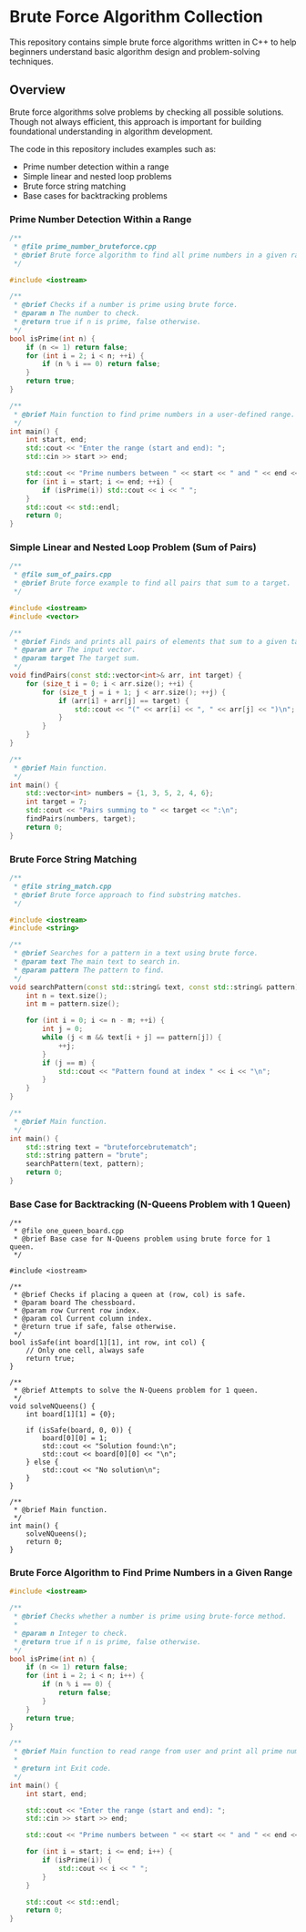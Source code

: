 # Brute Force Algorithm Collection

This repository contains simple brute force algorithms written in C++ to help beginners understand basic algorithm design and problem-solving techniques.

## Overview

Brute force algorithms solve problems by checking all possible solutions. Though not always efficient, this approach is important for building foundational understanding in algorithm development.

The code in this repository includes examples such as:
- Prime number detection within a range
- Simple linear and nested loop problems
- Brute force string matching
- Base cases for backtracking problems

### Prime Number Detection Within a Range
```cpp
/**
 * @file prime_number_bruteforce.cpp
 * @brief Brute force algorithm to find all prime numbers in a given range.
 */

#include <iostream>

/**
 * @brief Checks if a number is prime using brute force.
 * @param n The number to check.
 * @return true if n is prime, false otherwise.
 */
bool isPrime(int n) {
    if (n <= 1) return false;
    for (int i = 2; i < n; ++i) {
        if (n % i == 0) return false;
    }
    return true;
}

/**
 * @brief Main function to find prime numbers in a user-defined range.
 */
int main() {
    int start, end;
    std::cout << "Enter the range (start and end): ";
    std::cin >> start >> end;

    std::cout << "Prime numbers between " << start << " and " << end << " are: ";
    for (int i = start; i <= end; ++i) {
        if (isPrime(i)) std::cout << i << " ";
    }
    std::cout << std::endl;
    return 0;
}
```

### Simple Linear and Nested Loop Problem (Sum of Pairs)
```cpp
/**
 * @file sum_of_pairs.cpp
 * @brief Brute force example to find all pairs that sum to a target.
 */

#include <iostream>
#include <vector>

/**
 * @brief Finds and prints all pairs of elements that sum to a given target.
 * @param arr The input vector.
 * @param target The target sum.
 */
void findPairs(const std::vector<int>& arr, int target) {
    for (size_t i = 0; i < arr.size(); ++i) {
        for (size_t j = i + 1; j < arr.size(); ++j) {
            if (arr[i] + arr[j] == target) {
                std::cout << "(" << arr[i] << ", " << arr[j] << ")\n";
            }
        }
    }
}

/**
 * @brief Main function.
 */
int main() {
    std::vector<int> numbers = {1, 3, 5, 2, 4, 6};
    int target = 7;
    std::cout << "Pairs summing to " << target << ":\n";
    findPairs(numbers, target);
    return 0;
}

```

### Brute Force String Matching
```cpp
/**
 * @file string_match.cpp
 * @brief Brute force approach to find substring matches.
 */

#include <iostream>
#include <string>

/**
 * @brief Searches for a pattern in a text using brute force.
 * @param text The main text to search in.
 * @param pattern The pattern to find.
 */
void searchPattern(const std::string& text, const std::string& pattern) {
    int n = text.size();
    int m = pattern.size();

    for (int i = 0; i <= n - m; ++i) {
        int j = 0;
        while (j < m && text[i + j] == pattern[j]) {
            ++j;
        }
        if (j == m) {
            std::cout << "Pattern found at index " << i << "\n";
        }
    }
}

/**
 * @brief Main function.
 */
int main() {
    std::string text = "bruteforcebrutematch";
    std::string pattern = "brute";
    searchPattern(text, pattern);
    return 0;
}
```

### Base Case for Backtracking (N-Queens Problem with 1 Queen)

```
/**
 * @file one_queen_board.cpp
 * @brief Base case for N-Queens problem using brute force for 1 queen.
 */

#include <iostream>

/**
 * @brief Checks if placing a queen at (row, col) is safe.
 * @param board The chessboard.
 * @param row Current row index.
 * @param col Current column index.
 * @return true if safe, false otherwise.
 */
bool isSafe(int board[1][1], int row, int col) {
    // Only one cell, always safe
    return true;
}

/**
 * @brief Attempts to solve the N-Queens problem for 1 queen.
 */
void solveNQueens() {
    int board[1][1] = {0};

    if (isSafe(board, 0, 0)) {
        board[0][0] = 1;
        std::cout << "Solution found:\n";
        std::cout << board[0][0] << "\n";
    } else {
        std::cout << "No solution\n";
    }
}

/**
 * @brief Main function.
 */
int main() {
    solveNQueens();
    return 0;
}
```

### Brute Force Algorithm to Find Prime Numbers in a Given Range

```cpp
#include <iostream>

/**
 * @brief Checks whether a number is prime using brute-force method.
 * 
 * @param n Integer to check.
 * @return true if n is prime, false otherwise.
 */
bool isPrime(int n) {
    if (n <= 1) return false;
    for (int i = 2; i < n; i++) {
        if (n % i == 0) {
            return false;
        }
    }
    return true;
}

/**
 * @brief Main function to read range from user and print all prime numbers in that range.
 * 
 * @return int Exit code.
 */
int main() {
    int start, end;

    std::cout << "Enter the range (start and end): ";
    std::cin >> start >> end;

    std::cout << "Prime numbers between " << start << " and " << end << " are: ";

    for (int i = start; i <= end; i++) {
        if (isPrime(i)) {
            std::cout << i << " ";
        }
    }

    std::cout << std::endl;
    return 0;
}
```






